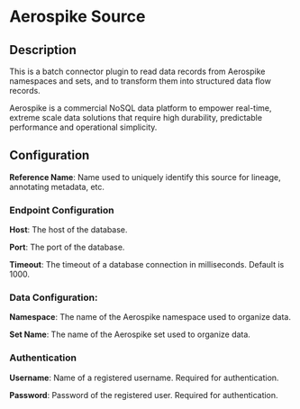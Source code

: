 
# Aerospike Source

## Description
This is a batch connector plugin to read data records from Aerospike namespaces and sets,
and to transform them into structured data flow records.

Aerospike is a commercial NoSQL data platform to empower real-time, extreme scale data solutions 
that require high durability, predictable performance and operational simplicity.

## Configuration
**Reference Name**: Name used to uniquely identify this source for lineage, annotating metadata, etc.

### Endpoint Configuration
**Host**: The host of the database.

**Port**: The port of the database.

**Timeout**: The timeout of a database connection in milliseconds. Default is 1000.

### Data Configuration:
**Namespace**: The name of the Aerospike namespace used to organize data.

**Set Name**: The name of the Aerospike set used to organize data.

### Authentication
**Username**: Name of a registered username. Required for authentication.

**Password**: Password of the registered user. Required for authentication.